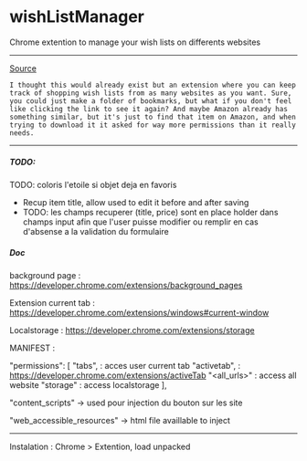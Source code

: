 # wishListManager
Chrome extention to manage your wish lists on differents websites


------------
[Source](https://www.reddit.com/r/chrome/comments/8g8qzo/chrome_extension_ideas/e57jh9r/)
```
I thought this would already exist but an extension where you can keep track of shopping wish lists from as many websites as you want. Sure, you could just make a folder of bookmarks, but what if you don't feel like clicking the link to see it again? And maybe Amazon already has something similar, but it's just to find that item on Amazon, and when trying to download it it asked for way more permissions than it really needs.
```



----------

##### TODO:

TODO: coloris l'etoile si objet deja en favoris
- Recup item title, allow used to edit it before and after saving
- TODO: les champs recuperer (title, price) sont en place holder dans champs input afin que l'user puisse modifier ou remplir en cas d'absense a la validation du formulaire

##### Doc

background page : https://developer.chrome.com/extensions/background_pages

Extension current tab : https://developer.chrome.com/extensions/windows#current-window

Localstorage : https://developer.chrome.com/extensions/storage


MANIFEST :


  "permissions": [
    "tabs", : acces user current tab
    "activetab", : https://developer.chrome.com/extensions/activeTab
    "<all_urls>" : access all website
    "storage"  : access localstorage
  ],

  "content_scripts" -> used pour injection du bouton sur les site 

  "web_accessible_resources" -> html file availlable to inject

  --------------

  Instalation : 
  Chrome > Extention, load unpacked